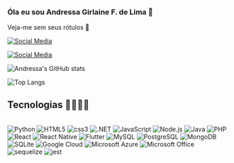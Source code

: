 ### Óla eu sou Andressa Girlaine F. de Lima 👋
Veja-me sem seus rótulos 💜


[![Social Media](https://img.shields.io/badge/Instagram-E4405F?style=for-the-badge&logo=instagram&logoColor=white)](https://www.instagram.com/andressalima_90/?igsh=bWlneDFwcGc4ZG12)

[![Social Media](https://img.shields.io/badge/LinkedIn-0077B5?style=for-the-badge&logo=linkedin&logoColor=white)](https://www.linkedin.com/in/andressa-lima-88b658185?utm_source=share&utm_campaign=share_via&utm_content=profile&utm_medium=android_app)

![Andressa's GitHub stats](https://github-readme-stats.vercel.app/api?username=andressa-girlaine&show_icons=true&theme=radical)

![Top Langs](https://github-readme-stats.vercel.app/api/top-langs/?username=andressa-girlaine&langs_count=8)

## Tecnologias 🚀👩🏽‍💻

<div styLe = "display: inline_block">
  <br>
  <img aling = "center" alt = "Python" src="https://img.shields.io/badge/Python-3776AB?style=for-the-badge&logo=python&logoColor=white"/>
  <img aling = "center" alt = "HTML5" src="https://img.shields.io/badge/HTML5-E34F26?style=for-the-badge&logo=html5&logoColor=white"/>
  <img aling = "center" alt = "css3" src="https://img.shields.io/badge/CSS3-1572B6?style=for-the-badge&logo=css3&logoColor=white"/>
  <img aling = "center" alt = ".NET" src="https://img.shields.io/badge/.NET-5C2D91?style=for-the-badge&logo=.net&logoColor=white"/>
  <img aling = "center" alt = "JavaScript" src="https://img.shields.io/badge/JavaScript-F7DF1E?style=for-the-badge&logo=javascript&logoColor=black"/>
  <img aling = "center" alt = "Node.js" src="https://img.shields.io/badge/Node.js-43853D?style=for-the-badge&logo=node.js&logoColor=white"/>
  <img aling = "center" alt = "Java" src="https://img.shields.io/badge/Java-ED8B00?style=for-the-badge&logo=openjdk&logoColor=white"/>
  <img aling = "center" alt = "PHP" src="https://img.shields.io/badge/PHP-777BB4?style=for-the-badge&logo=php&logoColor=white"/>
  <img aling = "center" alt = "React" src="https://img.shields.io/badge/React-20232A?style=for-the-badge&logo=react&logoColor=61DAFB"/>
  <img aling = "center" alt = "React Native" src="https://img.shields.io/badge/React_Native-20232A?style=for-the-badge&logo=react&logoColor=61DAFB"/>
  <img aling = "center" alt = "Flutter" src="https://img.shields.io/badge/Flutter-02569B?style=for-the-badge&logo=flutter&logoColor=white"/>
  <img aling = "center" alt = "MySQL" src="https://img.shields.io/badge/MySQL-00000F?style=for-the-badge&logo=mysql&logoColor=white"/>
  <img aling = "center" alt = "PostgreSQL" src="https://img.shields.io/badge/PostgreSQL-316192?style=for-the-badge&logo=postgresql&logoColor=white"/>
  <img aling = "center" alt = "MongoDB" src="https://img.shields.io/badge/MongoDB-4EA94B?style=for-the-badge&logo=mongodb&logoColor=white"/>
   <img aling = "center" alt = "SQLite" src="https://img.shields.io/badge/SQLite-07405E?style=for-the-badge&logo=sqlite&logoColor=white"/>
   <img aling = "center" alt = "Google Cloud" src="https://img.shields.io/badge/Google_Cloud-4285F4?style=for-the-badge&logo=google-cloud&logoColor=white"/>
   <img aling = "center" alt = "Microsoft Azure" src="https://img.shields.io/badge/Microsoft_Azure-0089D6?style=for-the-badge&logo=microsoft-azure&logoColor=white"/>
   <img aling = "center" alt = "Microsoft Office" src="https://img.shields.io/badge/Microsoft_Office-D83B01?style=for-the-badge&logo=microsoft-office&logoColor=white"/>
   <img aling = "center" alt = "sequelize" src="https://img.shields.io/badge/sequelize-323330?style=for-the-badge&logo=sequelize&logoColor=blue"/>
  <img aling = "center" alt = "jest" src="https://img.shields.io/badge/Jest-323330?style=for-the-badge&logo=Jest&logoColor=white"/>
</div>


